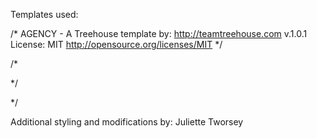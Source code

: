 
Templates used:

/*
  AGENCY - A Treehouse template
  by: http://teamtreehouse.com
  v.1.0.1
  License: MIT http://opensource.org/licenses/MIT
*/

/*
<!--
Copyright (c) 2016 by Oliver Krieger (http://codepen.io/OliverKrieger/pen/EjLEVX)

Permission is hereby granted, free of charge, to any person obtaining a copy of this software and associated documentation files (the "Software"), to deal in the Software without restriction, including without limitation the rights to use, copy, modify, merge, publish, distribute, sublicense, and/or sell copies of the Software, and to permit persons to whom the Software is furnished to do so, subject to the following conditions:

The above copyright notice and this permission notice shall be included in all copies or substantial portions of the Software.

THE SOFTWARE IS PROVIDED "AS IS", WITHOUT WARRANTY OF ANY KIND, EXPRESS OR IMPLIED, INCLUDING BUT NOT LIMITED TO THE WARRANTIES OF MERCHANTABILITY, FITNESS FOR A PARTICULAR PURPOSE AND NONINFRINGEMENT. IN NO EVENT SHALL THE AUTHORS OR COPYRIGHT HOLDERS BE LIABLE FOR ANY CLAIM, DAMAGES OR OTHER LIABILITY, WHETHER IN AN ACTION OF CONTRACT, TORT OR OTHERWISE, ARISING FROM, OUT OF OR IN CONNECTION WITH THE SOFTWARE OR THE USE OR OTHER DEALINGS IN THE SOFTWARE.
-->

 */

*/


Additional styling and modifications by: Juliette Tworsey
